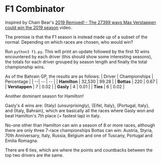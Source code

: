 # F1 Combinator
Inspired by Chain Bear's [2019 Remixed! - The 27399 ways Max Verstappen could win the 2019 season](https://www.youtube.com/watch?v=jfa5O8sg8g0&ab_channel=ChainBear) video.

The premise is that the F1 season is instead made up of a subset of the normal. Depending on which races are chosen, who would win?

Run `python3 f1.py`. This will print an update followed by the first 10 wins encountered by each driver (this should show some interesting seasons), the totals for each driver grouped by season length and finally the total championship wins.

As of the Bahrain GP, the results are as follows:
| Driver | Championships | Percentage |
| --| -- | -- |
| **Hamilton** | 32,530 | 99.28 |
| **Bottas** | 220 | 0.67 |
| **Verstappen** | 7 | 0.02 |
| **Gasly** | 4 | 0.01 |
| **Ties** | 6 | 0.02 |

Another dominant season for Hamilton!

Gasly's 4 wins are: {Italy} (unsurprisingly), {Eifel, Italy}, {Portugal, Italy}, and {Italy, Bahrain}, which are basically all the races where Gasly won and beat Hamilton's 7th place (+ fastest lap) in Italy.

No-one other than Hamilton can win a season of 8 or more races, although there are only three 7-race championships Bottas can win: Austria, Styria, 70th Anniversary, Italy, Russia, Belgium and one of Tuscany, Portugal and Emilia Romagna.

There are 6 ties, which are where the points and countbacks between the top two drivers are the same.